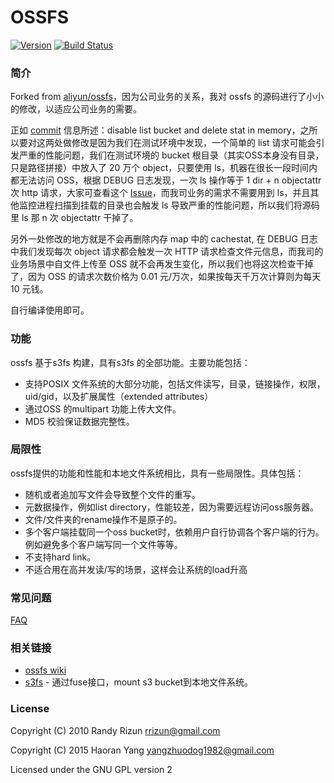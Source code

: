 # OSSFS

[![Version](https://badge.fury.io/gh/aliyun%2Fossfs.svg)][releases]
[![Build Status](https://travis-ci.org/aliyun/ossfs.svg?branch=master)](https://travis-ci.org/aliyun/ossfs?branch=master)

### 简介

Forked from [aliyun/ossfs](https://github.com/aliyun/ossfs)，因为公司业务的关系，我对 ossfs 的源码进行了小小的修改，以适应公司业务的需要。

正如 [commit](https://github.com/tianshuang/ossfs/commit/25a42f1b333aa2a3242098eaa65aa7cb54b627d4) 信息所述：disable list bucket and delete stat in memory，之所以要对这两处做修改是因为我们在测试环境中发现，一个简单的 list 请求可能会引发严重的性能问题，我们在测试环境的 bucket 根目录（其实OSS本身没有目录，只是路径拼接）中放入了 20 万个 object，只要使用 ls，机器在很长一段时间内都无法访问 OSS，根据 DEBUG 日志发现，一次 ls 操作等于 1 dir + n objectattr 次 http 请求，大家可查看这个 [Issue](https://github.com/aliyun/ossfs/issues/13)，而我司业务的需求不需要用到 ls，并且其他监控进程扫描到挂载的目录也会触发 ls 导致严重的性能问题，所以我们将源码里 ls 那 n 次 objectattr 干掉了。

另外一处修改的地方就是不会再删除内存 map 中的 cachestat, 在 DEBUG 日志中我们发现每次 object 请求都会触发一次 HTTP 请求检查文件元信息，而我司的业务场景中自文件上传至 OSS 就不会再发生变化，所以我们也将这次检查干掉了，因为 OSS 的请求次数价格为 0.01 元/万次，如果按每天千万次计算则为每天 10 元钱。

自行编译使用即可。

### 功能

ossfs 基于s3fs 构建，具有s3fs 的全部功能。主要功能包括：

* 支持POSIX 文件系统的大部分功能，包括文件读写，目录，链接操作，权限，
  uid/gid，以及扩展属性（extended attributes）
* 通过OSS 的multipart 功能上传大文件。
* MD5 校验保证数据完整性。

### 局限性

ossfs提供的功能和性能和本地文件系统相比，具有一些局限性。具体包括：

* 随机或者追加写文件会导致整个文件的重写。
* 元数据操作，例如list directory，性能较差，因为需要远程访问oss服务器。
* 文件/文件夹的rename操作不是原子的。
* 多个客户端挂载同一个oss bucket时，依赖用户自行协调各个客户端的行为。例如避免多个客户端写同一个文件等等。
* 不支持hard link。
* 不适合用在高并发读/写的场景，这样会让系统的load升高

### 常见问题

[FAQ](https://github.com/aliyun/ossfs/wiki/FAQ)

### 相关链接

* [ossfs wiki](https://github.com/aliyun/ossfs/wiki)
* [s3fs](https://github.com/s3fs-fuse/s3fs-fuse) - 通过fuse接口，mount s3 bucket到本地文件系统。

### License

Copyright (C) 2010 Randy Rizun <rrizun@gmail.com>

Copyright (C) 2015 Haoran Yang <yangzhuodog1982@gmail.com>

Licensed under the GNU GPL version 2


[releases]: https://github.com/aliyun/ossfs/releases
[updatedb]: http://linux.die.net/man/8/updatedb
[faq-updatedb]: https://github.com/aliyun/ossfs/wiki/FAQ
[ecryptfs]: http://ecryptfs.org/
[xattr]: http://man7.org/linux/man-pages/man7/xattr.7.html
[supervisor]: http://supervisord.org/
[faq-supervisor]: https://github.com/aliyun/ossfs/wiki/FAQ#18

